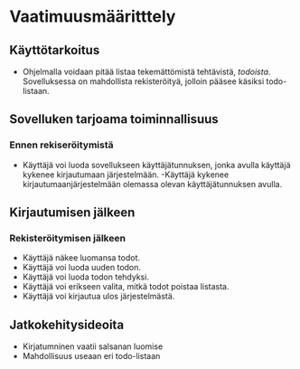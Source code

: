 # Vaatimuusmääritttely

## Käyttötarkoitus
- Ohjelmalla voidaan pitää listaa tekemättömistä tehtävistä, _todoista_. Sovelluksessa on mahdollista rekisteröityä, jolloin pääsee käsiksi todo-listaan.

## Sovelluken tarjoama toiminnallisuus
### Ennen rekiseröitymistä
- Käyttäjä voi luoda sovellukseen käyttäjätunnuksen, jonka avulla käyttäjä kykenee kirjautumaan järjestelmään. 
-Käyttäjä kykenee kirjautumaanjärjestelmään olemassa olevan käyttäjätunnuksen avulla. 

## Kirjautumisen jälkeen 
### Rekisteröitymisen jälkeen
- Käyttäjä näkee luomansa todot.
- Käyttäjä voi luoda uuden todon.
- Käyttäjä voi luoda todon tehdyksi.
- Käyttäjä voi erikseen valita, mitkä todot poistaa listasta.
- Käyttäjä voi kirjautua ulos järjestelmästä.

## Jatkokehitysideoita
- Kirjatumninen vaatii salsanan luomise
- Mahdollisuus useaan eri todo-listaan